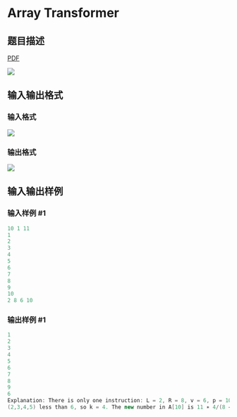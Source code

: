 # Array Transformer

## 题目描述

[problemUrl]: https://uva.onlinejudge.org/index.php?option=com_onlinejudge&Itemid=8&category=242&page=show_problem&problem=3154

[PDF](https://uva.onlinejudge.org/external/120/p12003.pdf)

![](https://cdn.luogu.com.cn/upload/vjudge_pic/UVA12003/50f071c57d8ce0e0ecfd82014a1327d7ceae7ed2.png)

## 输入输出格式

### 输入格式

![](https://cdn.luogu.com.cn/upload/vjudge_pic/UVA12003/b1dade64563b7d3030cff0926fd43a341b640a1f.png)

### 输出格式

![](https://cdn.luogu.com.cn/upload/vjudge_pic/UVA12003/26bb239ed11d0b47045182bf090b6eb09f4ca774.png)

## 输入输出样例

### 输入样例 #1

```cpp
10 1 11
1
2
3
4
5
6
7
8
9
10
2 8 6 10
```


### 输出样例 #1

```cpp
1
2
3
4
5
6
7
8
9
6
Explanation: There is only one instruction: L = 2, R = 8, v = 6, p = 10. There are 4 numbers
(2,3,4,5) less than 6, so k = 4. The new number in A[10] is 11 ∗ 4/(8 − 2 + 1) = 44/7 = 6.
```


